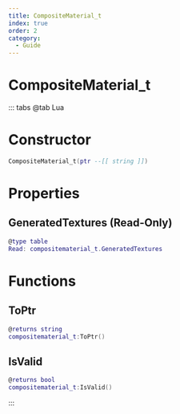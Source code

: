 ```yaml
---
title: CompositeMaterial_t
index: true
order: 2
category:
  - Guide
---
```


# CompositeMaterial_t

::: tabs
@tab Lua
# Constructor
```lua
CompositeMaterial_t(ptr --[[ string ]])
```
# Properties
## GeneratedTextures (Read-Only)
```lua
@type table
Read: compositematerial_t.GeneratedTextures
```
# Functions
## ToPtr
```lua
@returns string
compositematerial_t:ToPtr()
```
## IsValid
```lua
@returns bool
compositematerial_t:IsValid()
```

:::